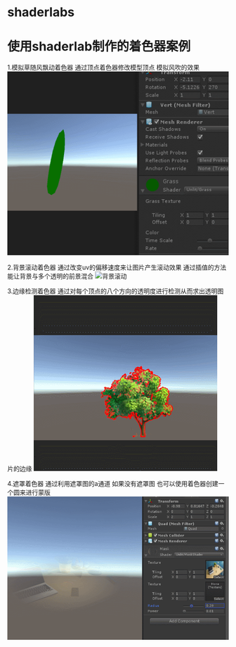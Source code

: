 # shaderlabs
使用shaderlab制作的着色器案例
=============================================================
1.模拟草随风飘动着色器 通过顶点着色器修改模型顶点 模拟风吹的效果
![风吹草动](https://github.com/ssssssilver/shaderlabs/blob/master/preview/1.grass.gif)

2.背景滚动着色器 通过改变uv的偏移速度来让图片产生滚动效果 通过插值的方法 能让背景与多个透明的前景混合
![背景滚动](https://github.com/ssssssilver/shaderlabs/blob/master/preview/scroll.gif)

3.边缘检测着色器 通过对每个顶点的八个方向的透明度进行检测从而求出透明图片的边缘
![边缘检测](https://github.com/ssssssilver/shaderlabs/blob/master/preview/edge.gif)

4.遮罩着色器 通过利用遮罩图的a通道 如果没有遮罩图 也可以使用着色器创建一个圆来进行蒙版
![遮罩模拟器](https://github.com/ssssssilver/shaderlabs/blob/master/preview/mask.gif)

